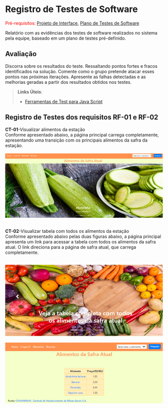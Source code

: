 # Registro de Testes de Software

<span style="color:red">Pré-requisitos: <a href="3-Projeto de Interface.md"> Projeto de Interface</a></span>, <a href="8-Plano de Testes de Software.md"> Plano de Testes de Software</a>

Relatório com as evidências dos testes de software realizados no sistema pela equipe, baseado em um plano de testes pré-definido.

## Avaliação

Discorra sobre os resultados do teste. Ressaltando pontos fortes e fracos identificados na solução. Comente como o grupo pretende atacar esses pontos nas próximas iterações. Apresente as falhas detectadas e as melhorias geradas a partir dos resultados obtidos nos testes.

> **Links Úteis**:
>
> - [Ferramentas de Test para Java Script](https://geekflare.com/javascript-unit-testing/)

## Registro de Testes dos requisitos RF-01 e RF-02

**CT-01**-Visualizar alimentos da estação<br>
Conforme apresentado abaixo, a página principal carrega completamente, apresentando uma transição com os principais alimentos da safra da estação.<br><br>
<img src="img/rf_01.png">
<br><br>

**CT-02**-Visualizar tabela com todos os alimentos da estação<br>
Conforme apresentado abaixo  pelas duas figuras abaixo, a página principal apresenta um link para acessar a tabela com todos os alimentos da safra atual. O link direciona para a página de safra atual, que carrega completamente.<br><br>

<img src="img/rf_01_4.png">
<br><br>
<img src="img/rf_01_1.png">
